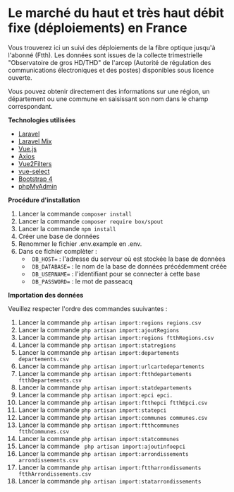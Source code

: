 # Le marché du haut et très haut débit fixe (déploiements) en France

Vous trouverez ici un suivi des déploiements de la fibre optique jusqu'à l'abonné (Ftth). Les données sont issues de la collecte trimestrielle "Observatoire de gros HD/THD" de l'arcep (Autorité de régulation des communications électroniques et des postes) disponibles sous licence ouverte.

Vous pouvez obtenir directement des informations sur une région, un département ou une commune en saisissant son nom dans le champ correspondant.

**Technologies utilisées** 
- [Laravel](https://laravel.com)
- [Laravel Mix](https://laravel.com/docs/5.6/mix)
- [Vue.js](https://vuejs.org/)
- [Axios](https://github.com/axios/axios)
- [Vue2Filters](https://github.com/freearhey/vue2-filters)
- [vue-select](https://github.com/sagalbot/vue-select)
- [Bootstrap 4](https://getbootstrap.com/docs/4.0/getting-started/introduction/)
- [phpMyAdmin](https://www.phpmyadmin.net/)


**Procédure d'installation**

1. Lancer la commande ``` composer install ```
2. Lancer la commande ``` composer require box/spout ``` 
3. Lancer la commande ``` npm install ``` 
4. Créer une base de données
5. Renommer le fichier .env.example en .env.
6. Dans ce fichier complèter :
   - ``` DB_HOST=``` : l'adresse du serveur où est stockée la base de données
   - ``` DB_DATABASE=``` : le nom de la base de données précédemment créée
   - ``` DB_USERNAME=``` : l'identifiant pour se connecter à cette base
   - ``` DB_PASSWORD=``` : le mot de passeacq
   

**Importation des données**

Veuillez respecter l'ordre des commandes suuivantes : 

1. Lancer la commande ``` php artisan import:regions regions.csv ``` 
2. Lancer la commande ``` php artisan import:ajoutRegions ``` 
3. Lancer la commande ``` php artisan import:regions ftthRegions.csv ``` 
4. Lancer la commande ``` php artisan import:statregions ``` 
5. Lancer la commande ``` php artisan import:departements departements.csv ``` 
6. Lancer la commande ``` php artisan import:urlcartedepartements ``` 
7. Lancer la commande ``` php artisan import:ftthdepartements ftthDepartements.csv ``` 
8. Lancer la commande ``` php artisan import:statdepartements ```
9. Lancer la commande ``` php artisan import:epci epci. ``` 
10. Lancer la commande ``` php artisan import:ftthepci ftthEpci.csv ``` 
11. Lancer la commande ``` php artisan import:statepci ``` 
12. Lancer la commande ``` php artisan import:communes communes.csv ``` 
13. Lancer la commande ``` php artisan import:ftthcommunes ftthCommunes.csv ``` 
14. Lancer la commande ``` php artisan import:statcommunes ```
15. Lancer la commande ```  php artisan import:ajoutinfoepci ``` 
16. Lancer la commande ``` php artisan import:arrondissements arrondissements.csv ``` 
17. Lancer la commande ``` php artisan import:fttharrondissements ftthArrondissements.csv ``` 
18. Lancer la commande ``` php artisan import:statarrondissements ``` 
